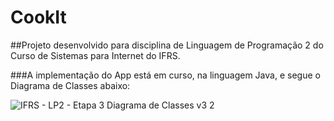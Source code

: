 # CookIt

##Projeto desenvolvido para disciplina de Linguagem de Programação 2 do Curso de Sistemas para Internet do IFRS.

###A implementação do App está em curso, na linguagem Java, e segue o Diagrama de Classes abaixo:

![IFRS - LP2 - Etapa 3 Diagrama de Classes v3 2](https://user-images.githubusercontent.com/104212128/201116084-5d18dca8-21f0-42ba-ad7f-7d1ef68cef05.png)
